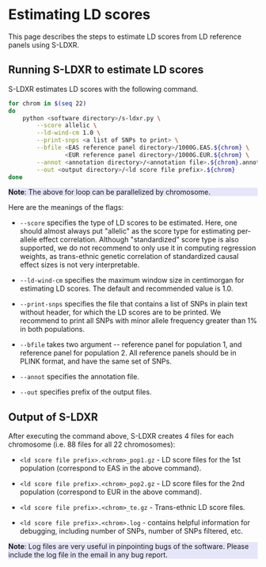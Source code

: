 # Estimating LD scores

This page describes the steps to estimate LD scores from LD reference panels
using S-LDXR.

## Running S-LDXR to estimate LD scores

S-LDXR estimates LD scores with the following command.

```sh
for chrom in $(seq 22)
do
    python <software directory>/s-ldxr.py \
        --score allelic \
        --ld-wind-cm 1.0 \
        --print-snps <a list of SNPs to print> \
        --bfile <EAS reference panel directory>/1000G.EAS.${chrom} \
                <EUR reference panel directory>/1000G.EUR.${chrom} \
        --annot <annotation directory>/<annotation file>.${chrom}.annot.gz \
        --out <output directory>/<ld score file prefix>.${chrom}
done
```

<div style="background-color:rgba(230, 230, 250, 1.0);">
<b>Note</b>: The above for loop can be parallelized by chromosome.
</div>

Here are the meanings of the flags:

* `--score` specifies the type of LD scores to be estimated. Here, one should
almost always put "allelic" as the score type for estimating per-allele effect
correlation. Although "standardized" score type is also supported, we do not
recommend to only use it in computing regression weights, as trans-ethnic
genetic correlation of standardized causal effect sizes is not very
interpretable.

* `--ld-wind-cm` specifies the maximum window size in centimorgan for
estimating LD scores. The default and recommended value is 1.0.

* `--print-snps` specifies the file that contains a list of SNPs in plain text
without header, for which the LD scores are to be printed. We recommend to
print all SNPs with minor allele frequency greater than 1% in both populations.

* `--bfile` takes two argument -- reference panel for population 1, and
reference panel for population 2. All reference panels should be in PLINK
format, and have the same set of SNPs.

* `--annot` specifies the annotation file.

* `--out` specifies prefix of the output files.

## Output of S-LDXR

After executing the command above, S-LDXR creates 4 files for each
chromosome (i.e. 88 files for all 22 chromosomes):

* `<ld score file prefix>.<chrom>_pop1.gz` - LD score files for the 1st
population (correspond to EAS in the above command).

* `<ld score file prefix>.<chrom>_pop2.gz` - LD score files for the 2nd
population (correspond to EUR in the above command).

* `<ld score file prefix>.<chrom>_te.gz` - Trans-ethnic LD score files.

* `<ld score file prefix>.<chrom>.log` - contains helpful information for
debugging, including number of SNPs, number of SNPs filtered, etc.

<div style="background-color:rgba(230, 230, 250, 1.0);">
<b>Note</b>: Log files are very useful in pinpointing bugs of the
software. Please include the log file in the email in any bug report.
</div>
